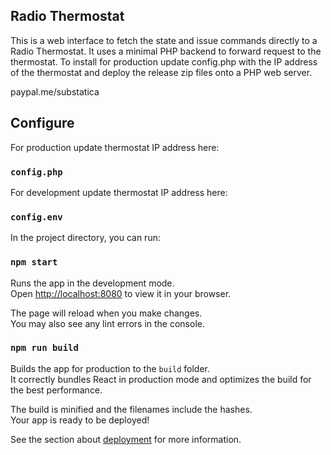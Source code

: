 ## Radio Thermostat

This is a web interface to fetch the state and issue commands directly to a Radio Thermostat. It uses a minimal PHP backend to forward request to the thermostat. To install for production update config.php with the IP address of the thermostat and deploy the release zip files onto a PHP web server.

paypal.me/substatica

## Configure

For production update thermostat IP address here:

### `config.php`

For development update thermostat IP address here:

### `config.env`

In the project directory, you can run:

### `npm start`

Runs the app in the development mode.\
Open [http://localhost:8080](http://localhost:8080) to view it in your browser.

The page will reload when you make changes.\
You may also see any lint errors in the console.

### `npm run build`

Builds the app for production to the `build` folder.\
It correctly bundles React in production mode and optimizes the build for the best performance.

The build is minified and the filenames include the hashes.\
Your app is ready to be deployed!

See the section about [deployment](https://facebook.github.io/create-react-app/docs/deployment) for more information.